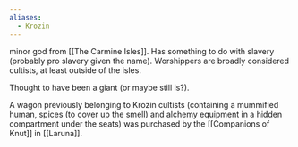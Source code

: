 ```yaml
---
aliases:
  - Krozin
---
```

minor god from [[The Carmine Isles]]. Has something to do with slavery (probably pro slavery given the name). Worshippers are broadly considered cultists, at least outside of the isles.

Thought to have been a giant (or maybe still is?).

A wagon previously belonging to Krozin cultists (containing a mummified human, spices (to cover up the smell) and alchemy equipment in a hidden compartment under the seats) was purchased by the [[Companions of Knut]] in [[Laruna]].